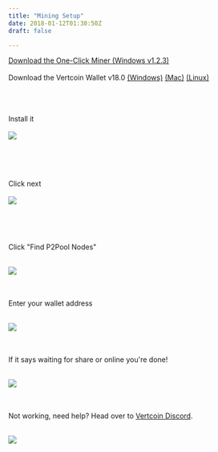 ```yaml
---
title: "Mining Setup"
date: 2018-01-12T01:30:50Z
draft: false

---
```

<style type="text/css">p img {
      max-width: 440px;
    margin-bottom: 28px;
}


</style>

<a href="https://github.com/vertcoin-project/One-Click-Miner/releases/download/1.2.3.0/VertcoinOneClickMinerSetup.msi">Download the One-Click Miner (Windows v1.2.3)</a>
<br><br>
Download the Vertcoin Wallet v18.0 <a href="https://github.com/vertcoin-project/vertcoin-core/releases/download/0.14.0/vertcoin-qt-v0.14.0-win64.zip">(Windows)</a> <a href="https://github.com/vertcoin-project/vertcoin-core/releases/download/0.14.0/vertcoin-qt-v0.14.0-macos.dmg">(Mac)</a> <a href="https://github.com/vertcoin-project/vertcoin-core/releases/download/0.14.0/vertcoin-qt-v0.14.0-linux-amd64.zip">(Linux)</a>
<br><br>
<br><br>

Install it
<br><br>
<img src="../images/1click1.png">
<br><br>
<br><br>
Click next
<br><br>
<img src="../images/1click2.png">

<br><br>
Click "Find P2Pool Nodes"
<br><br>


<img src="../images/1click3.png">

<br><br>
Enter your wallet address
<br><br>


<img src="../images/1click4.png">



<br><br>
If it says waiting for share or online you're done!
<br><br>


<img src="../images/1click5.png">


<br><br>
Not working, need help? Head over to <a href="https://discord.gg/vertcoin">Vertcoin Discord</a>.
<br><br>


<img src="../images/miningchannel.jpg">

